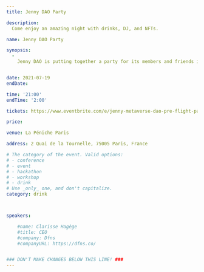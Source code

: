 ```yaml
---
title: Jenny DAO Party

description: 
  Come enjoy an amazing night with drinks, DJ, and NFTs.

name: Jenny DAO Party

synopsis:
  -
    Jenny DAO is putting together a party for its members and friends in Paris. There will be drinks, a DJ, and NFTs!


date: 2021-07-19
endDate:

time: '21:00'
endTime: '2:00'

tickets: https://www.eventbrite.com/e/jenny-metaverse-dao-pre-flight-party-tickets-163369688135

price: 

venue: La Péniche Paris

address: 2 Quai de la Tournelle, 75005 Paris, France

# The category of the event. Valid options:
# - conference
# - event
# - hackathon
# - workshop
# - drink
# Use _only_ one, and don't capitalize.
category: drink



speakers:

    #name: Clarisse Hagège
    #title: CEO
    #company: Dfns
    #companyURL: https://dfns.co/


### DON'T MAKE CHANGES BELOW THIS LINE! ###
---
```

<!-- ### DON'T MAKE CHANGES BELOW THIS LINE! ### -->

<Event-Content/>
